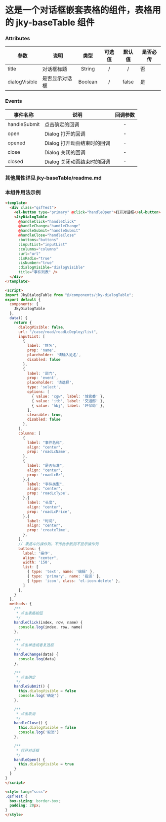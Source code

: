 # 这是一个对话框嵌套表格的组件，表格用的 jky-baseTable 组件

### Attributes

参数     | 说明 | 类型 | 可选值 | 默认值 | 是否必传
-------- | ----- |:-----:|:-----:|:-----:|----
title  | 对话框标题 | String | / | / | 否
dialogVisible | 是否显示对话框 | Boolean | / | false | 是

### Events

事件名称 | 说明 | 回调参数
-------- | ----- |:-----:|
handleSubmit  | 点击确定的回调 | - |
open  | Dialog 打开的回调 | - |
opened  | Dialog 打开动画结束时的回调 | - |
close  | Dialog 关闭的回调 | - |
closed  | Dialog 关闭动画结束时的回调 | - |

### 其他属性详见 jky-baseTable/readme.md

### 本组件用法示例

```html
<template>
  <div class="qsfTest">
    <el-button type="primary" @click="handleOpen">打开对话框</el-button>
    <JkyDialogTable
      @handleClick="handleClick"
      @handleChange="handleChange"
      @handleSubmit="handleSubmit"
      @handleClose="handleClose"
      :buttons="buttons"
      :inputList="inputList"
      :columns="columns"
      :url="url"
      :isRadio="true"
      :isNumber="true"
      :dialogVisible="dialogVisible"
      title="事件列表" />
  </div>
</template>

<script>
import JkyDialogTable from "@/components/jky-dialogTable";
export default {
  components: {
    JkyDialogTable
  },
  data() {
    return {
      dialogVisible: false,
      url: "/case/road/roadLcDeploy/list",
      inputList: [
        {
          label: '姓名',
          prop: 'name',
          placeholder: '请输入姓名',
          disabled: false
        },
        {
          label: '部门',
          prop: 'event',
          placeholder: '请选择',
          type: 'select',
          options: [
            { value: 'cgw', label: '城管委' },
            { value: 'jtb', label: '交通部' },
            { value: 'hbj', label: '环保局' },
          ],
          clearable: true,
          disabled: false
        },
      ],
      columns: [
        {
          label: "事件名称",
          align: "center",
          prop: 'roadLcName',
        },
        {
          label: "是否标准",
          align: "center",
          prop: 'roadLcBz',
        },{
          label: "事件类型",
          align: "center",
          prop: 'roadLcType',
        },{
          label: "长度",
          align: "center",
          prop: 'roadLcPrice',
        },{
          label: "时间",
          align: "center",
          prop: 'createTime',
        },
      ],
      // 表格中的操作列，不传此参数则不显示操作列
      buttons: {
        label: '操作',
        align: "center",
        width: '150',
        list: [
          { type: 'text', name: '编辑' },
          { type: 'primary', name: '指派' },
          { type: 'icon', class: 'el-icon-delete' },
        ]
      },
    }
  },
  methods: {
    /**
     * 点击表格按钮
     */
    handleClick(index, row, name) {
      console.log(index, row, name)
    },

    /**
     * 点击单选或者复选框
     */
    handleChange(data) {
      console.log(data)
    },

    /**
     * 点击确定
     */
    handleSubmit() {
      this.dialogVisible = false
      console.log('确定')
    },

    /**
     * 点击取消
     */
    handleClose() {
      this.dialogVisible = false
      console.log('取消')
    },

    /**
     * 打开对话框
     */
    handleOpen() {
      this.dialogVisible = true
    }
  }
}
</script>

<style lang="scss">
.qsfTest {
  box-sizing: border-box;
  padding: 20px;
}
</style>
```
